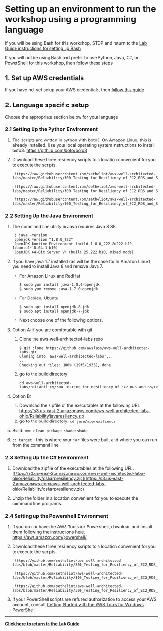 # Setting up an environment to run the workshop using a programming language

If you will be using Bash for this workshop, STOP and return to the [Lab Guide instructions for setting up Bash](../Lab_Guide.md#bash)

If you will not be using Bash and prefer to use Python, Java, C#, or PowerShell for this workshop, then follow these steps

## 1. Set up AWS credentials

If you have not yet setup your AWS credentials, then [follow this guide](AWS_Credentials.md)

## 2. Language specific setup

Choose the appropriate section below for your language

### 2.1 Setting Up the Python Environment

1. The scripts are written in python with boto3. On Amazon Linux, this is already installed. Use your local operating system instructions to install boto3: <https://github.com/boto/boto3>

1. Download these three resiliency scripts to a location convenient for you to execute the scripts.  

        https://raw.githubusercontent.com/setheliot/aws-well-architected-labs/master/Reliability/300_Testing_for_Resiliency_of_EC2_RDS_and_S3/Code/FailureSimulations/python/fail_instance.py

        https://raw.githubusercontent.com/setheliot/aws-well-architected-labs/master/Reliability/300_Testing_for_Resiliency_of_EC2_RDS_and_S3/Code/FailureSimulations/python/fail_rds.py

        https://raw.githubusercontent.com/setheliot/aws-well-architected-labs/master/Reliability/300_Testing_for_Resiliency_of_EC2_RDS_and_S3/Code/FailureSimulations/python/fail_az.py

### 2.2 Setting Up the Java Environment

1. The command line utility in Java requires Java 8 SE.  

        $ java -version
        openjdk version "1.8.0_222"
        OpenJDK Runtime Environment (build 1.8.0_222-8u222-b10-1ubuntu1~18.04.1-b10)
        OpenJDK 64-Bit Server VM (build 25.222-b10, mixed mode)

1. If you have java 1.7 installed (as will be the case for In Amazon Linux), you need to install Java 8 and remove Java 7.

   * For Amazon Linux and RedHat

         $ sudo yum install java-1.8.0-openjdk
         $ sudo yum remove java-1.7.0-openjdk

   * For Debian, Ubuntu

         $ sudo apt install openjdk-8-jdk
         $ sudo apt install openjdk-7-jdk

   * Next choose one of the following options.

1. Option A: If you are comfortable with git
   1. Clone the aws-well-architected-labs repo

          $ git clone https://github.com/awslabs/aws-well-architected-labs.git
          Cloning into 'aws-well-architected-labs'...
          ...
          Checking out files: 100% (1935/1935), done.

   1. go to the build directory

          cd aws-well-architected-labs/Reliability/300_Testing_for_Resiliency_of_EC2_RDS_and_S3/Code/FailureSimulations/java/appresiliency

1. Option B:
   1. Download the zipfile of the executables at the following URL <https://s3.us-east-2.amazonaws.com/aws-well-architected-labs-ohio/Reliability/javaresiliency.zip>
   1. go to the build directory: `cd java/appresiliency`

1. Build: `mvn clean package shade:shade`

1. `cd target` - this is where your `jar` files were built and where you can run from the command line

### 2.3 Setting Up the C# Environment

1. Download the zipfile of the executables at the following URL. [https://s3.us-east-2.amazonaws.com/aws-well-architected-labs-ohio/Reliability/csharpresiliency.zip](https://s3.us-east-2.amazonaws.com/aws-well-architected-labs-ohio/Reliability/csharpresiliency.zip)  

2. Unzip the folder in a location convenient for you to execute the command line programs.  

### 2.4 Setting up the Powershell Environment

1. If you do not have the AWS Tools for Powershell, download and install them following the instructions here. <https://aws.amazon.com/powershell/>

1. Download these three resiliency scripts to a location convenient for you to execute the scripts.  

        https://github.com/setheliot/aws-well-architected-labs/blob/master/Reliability/300_Testing_for_Resiliency_of_EC2_RDS_and_S3/Code/FailureSimulations/powershell/fail_instance.ps1

        https://github.com/setheliot/aws-well-architected-labs/blob/master/Reliability/300_Testing_for_Resiliency_of_EC2_RDS_and_S3/Code/FailureSimulations/powershell/failover_rds.ps1

        https://github.com/setheliot/aws-well-architected-labs/blob/master/Reliability/300_Testing_for_Resiliency_of_EC2_RDS_and_S3/Code/FailureSimulations/powershell/fail_az.ps1

1. If your PowerShell scripts are refused authorization to access your AWS account, consult [Getting Started with the AWS Tools for Windows PowerShell](https://docs.aws.amazon.com/powershell/latest/userguide/pstools-getting-started.html)

---
**[Click here to return to the Lab Guide](../Lab_Guide.md)**
